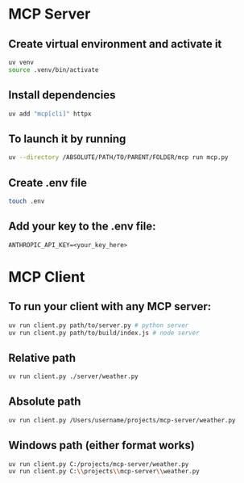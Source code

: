 # MCP Server
## Create virtual environment and activate it
```bash
uv venv
source .venv/bin/activate
```

## Install dependencies
```bash
uv add "mcp[cli]" httpx
```

## To launch it by running 
```bash
uv --directory /ABSOLUTE/PATH/TO/PARENT/FOLDER/mcp run mcp.py
```

## Create .env file
```bash
touch .env
```

## Add your key to the .env file:
```.env
ANTHROPIC_API_KEY=<your_key_here>
```

# MCP Client
## To run your client with any MCP server:
```bash
uv run client.py path/to/server.py # python server
uv run client.py path/to/build/index.js # node server
```

## Relative path
```bash
uv run client.py ./server/weather.py
```

## Absolute path
```bash
uv run client.py /Users/username/projects/mcp-server/weather.py
```

## Windows path (either format works)
```bash
uv run client.py C:/projects/mcp-server/weather.py
uv run client.py C:\\projects\\mcp-server\\weather.py
```